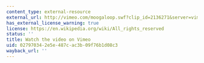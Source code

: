 ```yaml
---
content_type: external-resource
external_url: http://vimeo.com/moogaloop.swf?clip_id=2136271&server=vimeo.com&show_title=0&show_byline=0&show_portrait=0&color=&fullscreen=0&group_id=
has_external_license_warning: true
license: https://en.wikipedia.org/wiki/All_rights_reserved
status: ''
title: Watch the video on Vimeo
uid: 02797034-2e5e-487c-ac3b-09f76b1d08c3
wayback_url: ''
---
```

